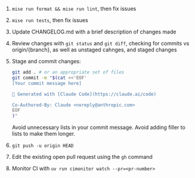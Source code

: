 1. `mise run format && mise run lint`, then fix issues
2. `mise run tests`, then fix issues
3. Update CHANGELOG.md with a brief description of changes made
4. Review changes with `git status` and `git diff`, checking for commits vs origin/{branch}, as well as unstaged cahnges, and staged changes
5. Stage and commit changes:

   ```bash
   git add . # or an appropriate set of files
   git commit -m "$(cat <<'EOF'
   [Your commit message here]
   
   🤖 Generated with [Claude Code](https://claude.ai/code)
   
   Co-Authored-By: Claude <noreply@anthropic.com>
   EOF
   )"
   ```

   Avoid unnecessary lists in your commit message. Avoid adding filler to lists to make them longer.
6. `git push -u origin HEAD`
7. Edit the existing open pull request using the `gh` command
8. Monitor CI with `uv run cimonitor watch --pr=<pr-number>`